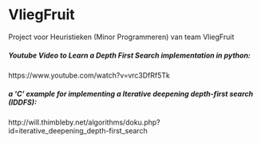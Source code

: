 # VliegFruit
Project voor Heuristieken (Minor Programmeren) van team VliegFruit


<H5>Youtube Video to Learn a Depth First Search implementation in python:</H5>
https://www.youtube.com/watch?v=vrc3DfRf5Tk

<H5>a 'C' example for implementing a Iterative deepening depth-first search (IDDFS):</H5>
http://will.thimbleby.net/algorithms/doku.php?id=iterative_deepening_depth-first_search
